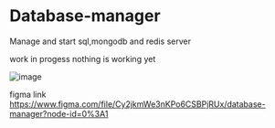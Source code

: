 # Database-manager


Manage and start sql,mongodb and redis server

work in progess nothing is working yet

![image](https://user-images.githubusercontent.com/39009298/163336814-19b7b691-1bfb-44e9-90ac-8f173f5d31e0.png)

figma link https://www.figma.com/file/Cy2jkmWe3nKPo6CSBPjRUx/database-manager?node-id=0%3A1
